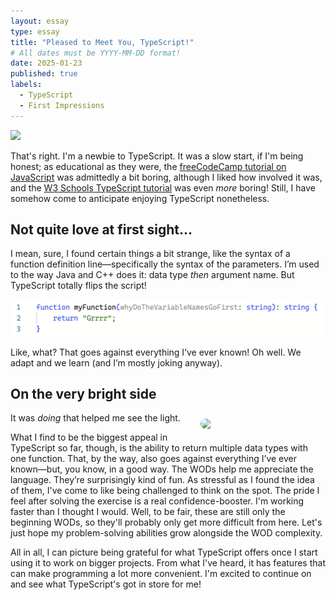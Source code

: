 ```yaml
---
layout: essay
type: essay
title: "Pleased to Meet You, TypeScript!"
# All dates must be YYYY-MM-DD format!
date: 2025-01-23
published: true
labels:
  - TypeScript
  - First Impressions
---
```


<img width="300px" class="rounded img-fluid" src="https://media.tenor.com/sF-65FzDeFIAAAAM/cat-pondering-cat.gif">

That's right. I'm a newbie to TypeScript. It was a slow start, if I'm being honest; as educational as they were, the <a href="https://www.freecodecamp.org/learn/javascript-algorithms-and-data-structures/">freeCodeCamp tutorial on JavaScript</a> was admittedly a bit boring, although I liked how involved it was, and the <a href="https://www.w3schools.com/typescript/index.php">W3 Schools TypeScript tutorial</a> was even _more_ boring! Still, I have somehow come to anticipate enjoying TypeScript nonetheless.

## Not quite love at first sight...

I mean, sure, I found certain things a bit strange, like the syntax of a function definition line—specifically the syntax of the parameters. I’m used to the way Java and C++ does it: data type _then_ argument name. But TypeScript totally flips the script!

<div class="text-center py-4">
  <img width="1000px" class="rounded img-fluid" src="images/function2.png" alt="A silly function definition.">
</div>

Like, what? That goes against everything I’ve ever known! Oh well. We adapt and we learn (and I’m mostly joking anyway).

## On the very bright side

<img class="rounded" src="https://i.pinimg.com/736x/29/e7/c3/29e7c3b4f837cfb4439f33e2b96dc3f0.jpg" style="width: 200px; float: right; margin-left: 20px; margin-bottom: 20px; margin-top: 10px; border-radius: 15px;">

It was _doing_ that helped me see the light.

What I find to be the biggest appeal in TypeScript so far, though, is the ability to return multiple data types with one function. That, by the way, also goes against everything I’ve ever known—but, you know, in a good way. The WODs help me appreciate the language. They’re surprisingly kind of fun. As stressful as I found the idea of them, I've come to like being challenged to think on the spot. The pride I feel after solving the exercise is a real confidence-booster. I'm working faster than I thought I would. Well, to be fair, these are still only the beginning WODs, so they'll probably only get more difficult from here. Let's just hope my problem-solving abilities grow alongside the WOD complexity.

All in all, I can picture being grateful for what TypeScript offers once I start using it to work on bigger projects. From what I've heard, it has features that can make programming a lot more convenient. I'm excited to continue on and see what TypeScript's got in store for me!
